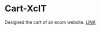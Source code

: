 # Cart-XcIT
Designed the cart of an ecom website.
[LINK](https://alham15.github.io/cart-xcit.github.io/)
